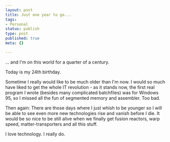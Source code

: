```yaml
---
layout: post
title: Just one year to go...
tags:
- Personal
status: publish
type: post
published: true
meta: {}

---
```

<p>... and I'm on this world for a quarter of a century.</p>
<p>Today is my 24th birthday.</p>
<p>Sometime I really would like to be much older than I'm now. I would so much have liked to get the whole IT revolution - as it stands now, the first real program I wrote (besides many complicated batchfiles) was for Windows 95, so I missed all the fun of segmented memory and assembler. Too bad.</p>
<p>Then again: There are those days where I just whish to be younger so I will be able to see even more new technologies rise and vanish before I die. It would be so nice to be still alive when we finally get fusion reactors, warp speed, matter-transporters and all this stuff.</p>
<p>I love technology. I really do.</p>
